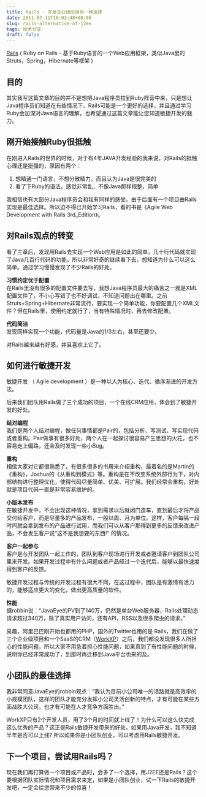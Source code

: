 ```yaml
---
title: Rails - 开发企业级应用另一种选择
date: 2011-07-11T16:03:48+08:00
slug: rails-alternative-of-j2ee
tags: 技术分享
draft: false
---
```


[Rails](http://www.rubyonrails.org/) ( Ruby on Rails - 基于Ruby语言的一个Web应用框架，类似Java里的Struts，Spring，Hibernate等框架 )

## 目的

其实我写这篇文章的目的并不是想把Java程序员拉到Ruby阵营中来，只是想让Java程序员们知道在有些情况下，Rails可能是一个更好的选择，并且通过学习Ruby会加深对Java语言的理解，也希望通过这篇文章能让您知道敏捷开发的魅力。
<!--more-->

## 刚开始接触Ruby很抵触

在刚进入Rails的世界的时候，对于有4年JAVA开发经验的我来说，对Rails的抵触心理还是挺强的，原因有两个：

1. 想精通一门语言，不想分散精力，而且认为Java是很完美的
2. 看了下Ruby的语法，感觉非常乱，不像Java那样规整，简单

我相信也有大部分Java程序员会和我有同样的感受。由于后面有一个项目由Rails实现是最佳选择。所以迫不得已开始学习Rails，看的书是《Agile Web Development with Rails 3rd_Edition》。

## 对Rails观点的转变

看了三章后，发现用Rails去实现一个Web应用是如此的简单，几十行代码就实现了Java几百行代码的功能。所以非常好奇的继续看下去，想知道为什么可以这么简单。通过学习慢慢发现了不少Rails的好处。

**习惯约定优于配置**  
在Rails里没有很多的配置文件要去写，我想Java程序员最大的痛苦之一就是XML配置文件了，不小心写错了也不好调试，不知道问题出在哪里。之前Struts+Spring+Hibernate非常流行，要实现一个简单功能，你要配置几个XML文件？但在Rails里，使用约定就行了，当有特殊情况时，再去修改配置。

**代码简洁**  
发现同样实现一个功能，代码量是Java的1/3左右，甚至还要少。

对Rails越来越有好感，并且喜欢上它了。

## 如何进行敏捷开发

敏捷开发 （   Agile development ）是一种以人为核心、迭代、循序渐进的开发方法。

后来我们团队用Rails做了三个成功的项目，一个在线CRM应用，体会到了敏捷开发的好处。

**结对编程**  
我们是两个人结对编程，做任何事情都是Pair的，包括分析、写测试、写实现代码或者重构。Pair做事有很多好处，两个人在一起探讨很容易产生思想的火花，也不容易走上偏路，还会及时发现一些小Bug。

**重构**  
相信大家对它都很熟悉了，有很多很多的书用来介绍重构，最着名的是Martin的《重构》，Joshua的《从重构到模式》等。重构是在不改变系统外部行为下，对内部结构进行整理优化，使得代码尽量简单、优美、可扩展。我们经常会重构，好处就是项目代码一直是非常容易维护的。

**小版本发布**  
在敏捷开发中，不会出现这种情况，拿到需求以后就闭门造车，直到最后才将产品交付给客户，而是尽量多的产品发布，一般以周、月为单位。这样，客户每隔一段时间就会拿到发布的产品进行试用，而我们可以从客户那得到更多的反馈来改进产品，不会发生客户说“这不是我想要的东西!" 的情况。

**客户一起参与**  
客户是与开发团队一起工作的，团队到客户现场进行开发或者邀请客户到团队公司里来开发。如果开发过程中有什么问题或者产品经过一个迭代后，能够以最快速度得到客户的反馈。

敏捷开发过程与传统的开发过程有很大不同，在这过程中，团队是有激情有活力的，能够适应更大的变化，做出更高质量的软件。

**性能**  
据robbin说：“JavaEye的PV到了140万，仍然是单台Web服务器，Rails处理动态请求超过340万，除了真实用户访问，还有API，RSS以及很多爬虫的请求。”

易趣，阿里巴巴刚开始也都用的PHP，国外的Twitter也用的是 Rails，我们在做了三个企业级项目和一个SaaS的CRM（[WorkXP](http://workxp.info)）之后，我们都没发现很多人所担心的性能问题，所以大家不用急着担心性能问题，如果真到了有性能问题的时候，说明你已经非常成功了，到那时再迁移到Java平台也来的及。

## 小团队的最佳选择

我非常同意JavaEye的robbin观点：“我认为目前小公司唯一的活路就是高效率的小规模团队，这样的团队才能充分发挥小公司灵活创新的特点，才有可能在某些方面战胜大公司，也才有可能在人才竞争方面胜出。”

WorkXP只有2个开发人员，用了3个月的时间就上线了！为什么可以这么快完成这么优秀的产品？这正是Rails敏捷开发带来的好处。如果用Java开发，我不知道半年是否可以上线? 所以如果你是小团队创业，可以考虑用Rails敏捷开发。

## 下一个项目，尝试用Rails吗？

现在我们再打算做一个项目或产品时，会多了一个选择，用J2EE还是Rails？这个要根据团队实际情况和项目需求来定，如果是小团队创业，试一下Rails的敏捷开发吧，一定会给您带来不少的惊喜！
